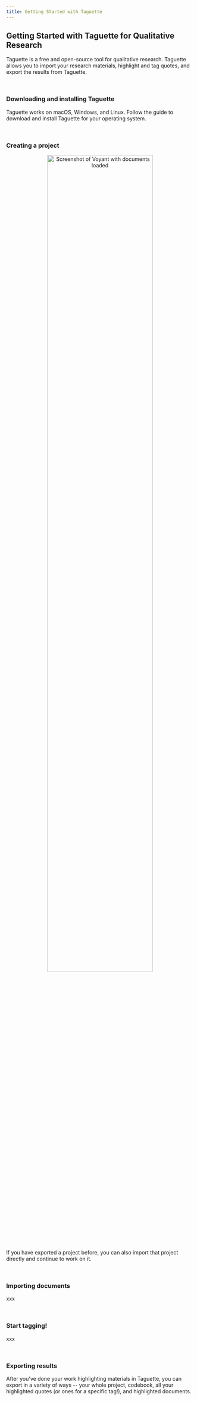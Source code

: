 ```yaml
---
title: Getting Started with Taguette
---
```


## Getting Started with Taguette for Qualitative Research

Taguette is a free and open-source tool for qualitative research. Taguette allows you to import your research materials, highlight and tag quotes, and export the results from Taguette.

<br> 

### Downloading and installing Taguette
Taguette works on macOS, Windows, and Linux. Follow the guide to download and install Taguette for your operating system.

<br> 

### Creating a project

<center><img src="/img/1_create_new_project.png" alt="Screenshot of Voyant with documents loaded" width="75%"/></center>

If you have exported a project before, you can also import that project directly and continue to work on it.

<br> 

### Importing documents

xxx

<br> 

### Start tagging!

xxx

<br> 

### Exporting results

After you've done your work highlighting materials in Taguette, you can export in a variety of ways -- your whole project, codebook, all your highlighted quotes (or ones for a specific tag!), and highlighted documents. 

<br> 
